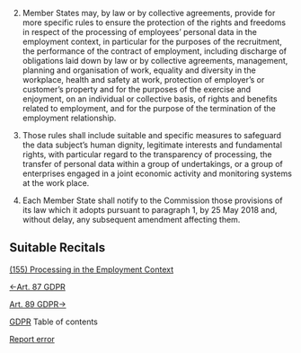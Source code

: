 


2. Member States may, by law or by collective agreements, provide for more specific rules to ensure the protection of the rights and freedoms in respect of the processing of employees’ personal data in the employment context, in particular for the purposes of the recruitment, the performance of the contract of employment, including discharge of obligations laid down by law or by collective agreements, management, planning and organisation of work, equality and diversity in the workplace, health and safety at work, protection of employer’s or customer’s property and for the purposes of the exercise and enjoyment, on an individual or collective basis, of rights and benefits related to employment, and for the purpose of the termination of the employment relationship.

4. Those rules shall include suitable and specific measures to safeguard the data subject’s human dignity, legitimate interests and fundamental rights, with particular regard to the transparency of processing, the transfer of personal data within a group of undertakings, or a group of enterprises engaged in a joint economic activity and monitoring systems at the work place.

6. Each Member State shall notify to the Commission those provisions of its law which it adopts pursuant to paragraph 1, by 25 May 2018 and, without delay, any subsequent amendment affecting them.




## Suitable Recitals



[(155) Processing in the Employment Context](https://gdpr-info.eu/recitals/no-155/)




[←Art. 87 GDPR](https://gdpr-info.eu/art-87-gdpr/ "Art. 87 GDPR - Processing of the national identification number")


[Art. 89 GDPR→](https://gdpr-info.eu/art-89-gdpr/ "Art. 89 GDPR - Safeguards and derogations relating to processing for archiving purposes in the public interest, scientific or historical research purposes or statistical purposes")



[GDPR](https://gdpr-info.eu)
Table of contents


[Report error](https://gdpr-info.eu/gf/?TB_iframe=true&height=306 "Your message")

